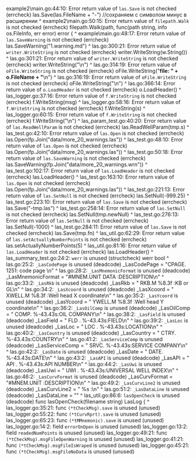 example2\main.go:44:10: Error return value of `las.Save` is not checked (errcheck)
	las.Save(las.FileName + "-") //сохраняем с символом минус в расширении
	        ^
example2\main.go:50:15: Error return value of `filepath.Walk` is not checked (errcheck)
	filepath.Walk(path, func(path string, info os.FileInfo, err error) error {
	             ^
example\main.go:48:17: Error return value of `las.SaveWarning` is not checked (errcheck)
	las.SaveWarning("1.warning.md")
	               ^
las.go:300:21: Error return value of `writer.WriteString` is not checked (errcheck)
		writer.WriteString(w.String())
		                  ^
las.go:301:21: Error return value of `writer.WriteString` is not checked (errcheck)
		writer.WriteString("\n")
		                  ^
las.go:314:19: Error return value of `oFile.WriteString` is not checked (errcheck)
	oFile.WriteString("**file: " + o.FileName + "**\n")
	                 ^
las.go:316:19: Error return value of `oFile.WriteString` is not checked (errcheck)
	oFile.WriteString("\n")
	                 ^
las.go:366:14: Error return value of `o.LoadHeader` is not checked (errcheck)
	o.LoadHeader()
	            ^
las_logger.go:37:16: Error return value of `f.WriteString` is not checked (errcheck)
		f.WriteString(msg)
		             ^
las_logger.go:58:16: Error return value of `f.WriteString` is not checked (errcheck)
		f.WriteString(s)
		             ^
las_logger.go:60:15: Error return value of `f.WriteString` is not checked (errcheck)
	f.WriteString("\n")
	             ^
las_param_test.go:40:20: Error return value of `las.ReadWellParam` is not checked (errcheck)
		las.ReadWellParam(tmp.s)
		                 ^
las_test.go:42:10: Error return value of `las.Open` is not checked (errcheck)
	las.Open(fp.Join("data/more_20_warnings.las"))
	        ^
las_test.go:48:10: Error return value of `las.Open` is not checked (errcheck)
	las.Open(fp.Join("data/more_20_warnings.las"))
	        ^
las_test.go:50:18: Error return value of `las.SaveWarning` is not checked (errcheck)
		las.SaveWarning(fp.Join("data/more_20_warnings.wrn"))
		               ^
las_test.go:102:17: Error return value of `las.LoadHeader` is not checked (errcheck)
		las.LoadHeader()
		              ^
las_test.go:163:10: Error return value of `las.Open` is not checked (errcheck)
	las.Open(fp.Join("data/more_20_warnings.las"))
	        ^
las_test.go:221:13: Error return value of `las.SetNull` is not checked (errcheck)
	las.SetNull(-999.25)
	           ^
las_test.go:223:10: Error return value of `las.Save` is not checked (errcheck)
	las.Save("-tmp.las")
	        ^
las_test.go:258:14: Error return value of `las.SetNull` is not checked (errcheck)
		las.SetNull(tmp.newNull)
		           ^
las_test.go:276:13: Error return value of `las.SetNull` is not checked (errcheck)
	las.SetNull(-1000)
	           ^
las_test.go:284:11: Error return value of `las.Save` is not checked (errcheck)
		las.Save(tmp.fn)
		        ^
las_util.go:62:29: Error return value of `las.setActuallyNumberPoints` is not checked (errcheck)
	las.setActuallyNumberPoints(5)
	                           ^
las_util.go:81:16: Error return value of `las.LoadHeader` is not checked (errcheck)
	las.LoadHeader()
	              ^
las_summary_test.go:24:2: `werr` is unused (structcheck)
	werr bool
	^
las.go:25:2: `_LasCodePage` is unused (deadcode)
	_LasCodePage       = "CPAGE.                         1251: code page \n"
	^
las.go:28:2: `_LasMnemonicFormat` is unused (deadcode)
	_LasMnemonicFormat = "#MNEM.UNIT DATA                                  :DESCRIPTION\n"
	^
las.go:33:2: `_LasRkb` is unused (deadcode)
	_LasRkb            = " RKB.M %8.3f                                     :KB or GL\n"
	^
las.go:34:2: `_LasXcoord` is unused (deadcode)
	_LasXcoord         = " XWELL.M %8.3f                                   :Well head X coordinate\n"
	^
las.go:35:2: `_LasYcoord` is unused (deadcode)
	_LasYcoord         = " YWELL.M %8.3f                                   :Well head Y coordinate\n"
	^
las.go:36:2: `_LasOilComp` is unused (deadcode)
	_LasOilComp        = " COMP.  %-43.43s:OIL COMPANY\n"
	^
las.go:38:2: `_LasField` is unused (deadcode)
	_LasField          = " FLD .  %-43.43s:FIELD\n"
	^
las.go:39:2: `_LasLoc` is unused (deadcode)
	_LasLoc            = " LOC .  %-43.43s:LOCATION\n"
	^
las.go:40:2: `_LasCountry` is unused (deadcode)
	_LasCountry        = " CTRY.  %-43.43s:COUNTRY\n"
	^
las.go:41:2: `_LasServiceComp` is unused (deadcode)
	_LasServiceComp    = " SRVC.  %-43.43s:SERVICE COMPANY\n"
	^
las.go:42:2: `_LasDate` is unused (deadcode)
	_LasDate           = " DATE.  %-43.43s:DATE\n"
	^
las.go:43:2: `_LasAPI` is unused (deadcode)
	_LasAPI            = " API .  %-43.43s:API NUMBER\n"
	^
las.go:44:2: `_LasUwi` is unused (deadcode)
	_LasUwi            = " UWI .  %-43.43s:UNIVERSAL WELL INDEX\n"
	^
las.go:46:2: `_LasCurvFormat` is unused (deadcode)
	_LasCurvFormat     = "#MNEM.UNIT                 :DESCRIPTION\n"
	^
las.go:49:2: `_LasCurvLine2` is unused (deadcode)
	_LasCurvLine2      = " %s                        :\n"
	^
las.go:51:2: `_LasDataLine` is unused (deadcode)
	_LasDataLine       = ""
	^
las_util.go:86:6: `lasOpenCheck` is unused (deadcode)
func lasOpenCheck(filename string) LasLog {
     ^
las_logger.go:35:21: func `(*tCheckMsg).save` is unused (unused)
las_logger.go:55:22: func `(*tCurvRprt).save` is unused (unused)
las_logger.go:65:23: func `(*tMMnemonic).save` is unused (unused)
las_logger.go:14:2: field `errorOnOpen` is unused (unused)
las_logger.go:13:2: field `readedNumPoints` is unused (unused)
las_logger.go:49:21: func `(*tCheckMsg).msgFileOpenWarning` is unused (unused)
las_logger.go:41:21: func `(*tCheckMsg).msgFileIsWraped` is unused (unused)
las_logger.go:45:21: func `(*tCheckMsg).msgFileNoData` is unused (unused)
